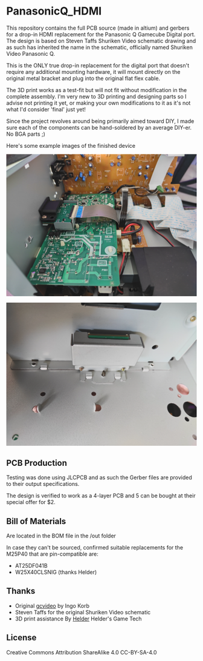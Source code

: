 # PanasonicQ_HDMI
This repository contains the full PCB source (made in altium) and gerbers for a drop-in HDMI replacement for the Panasonic Q Gamecube Digital port.
The design is based on Steven Taffs Shuriken Video schematic drawing and as such has inherited the name in the schematic, officially named Shuriken Video Panasonic Q.

This is the ONLY true drop-in replacement for the digital port that doesn't require any additional mounting hardware, 
it will mount directly on the original metal bracket and plug into the original flat flex cable.

The 3D print works as a test-fit but will not fit without modification in the complete assembly. I'm very new to 3D printing and designing parts so I advise not printing it yet, or making your own modifications to it as it's not what I'd consider 'final' just yet!

Since the project revolves around being primarily aimed toward DIY, I made sure each of the components can be hand-soldered by an average DIY-er. 
No BGA parts ;)

Here's some example images of the finished device

![Example1](Example1.png)

![Example2](Example2.png)


## PCB Production

Testing was done using JLCPCB and as such the Gerber files are provided to their output specifications.

The design is verified to work as a 4-layer PCB and 5 can be bought at their special offer for $2.

## Bill of Materials

Are located in the BOM file in the /out folder

In case they can't be sourced, confirmed suitable replacements for the M25P40 that are pin-compatible are:

* AT25DF041B
* W25X40CLSNIG (thanks Helder)

## Thanks

* Original [gcvideo](https://github.com/ikorb/gcvideo) by Ingo Korb
* Steven Taffs for the original Shuriken Video schematic
* 3D print assistance By [Helder](https://heldergametech.com/) Helder's Game Tech 

## License

Creative Commons Attribution ShareAlike 4.0	CC-BY-SA-4.0
